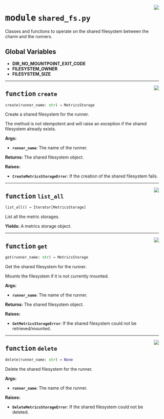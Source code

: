 <!-- markdownlint-disable -->

<a href="../src/shared_fs.py#L0"><img align="right" style="float:right;" src="https://img.shields.io/badge/-source-cccccc?style=flat-square"></a>

# <kbd>module</kbd> `shared_fs.py`
Classes and functions to operate on the shared filesystem between the charm and the runners. 

**Global Variables**
---------------
- **DIR_NO_MOUNTPOINT_EXIT_CODE**
- **FILESYSTEM_OWNER**
- **FILESYSTEM_SIZE**

---

<a href="../src/shared_fs.py#L34"><img align="right" style="float:right;" src="https://img.shields.io/badge/-source-cccccc?style=flat-square"></a>

## <kbd>function</kbd> `create`

```python
create(runner_name: str) → MetricsStorage
```

Create a shared filesystem for the runner. 

The method is not idempotent and will raise an exception if the shared filesystem already exists. 



**Args:**
 
 - <b>`runner_name`</b>:  The name of the runner. 



**Returns:**
 The shared filesystem object. 



**Raises:**
 
 - <b>`CreateMetricsStorageError`</b>:  If the creation of the shared filesystem fails. 


---

<a href="../src/shared_fs.py#L72"><img align="right" style="float:right;" src="https://img.shields.io/badge/-source-cccccc?style=flat-square"></a>

## <kbd>function</kbd> `list_all`

```python
list_all() → Iterator[MetricsStorage]
```

List all the metric storages. 



**Yields:**
  A metrics storage object. 


---

<a href="../src/shared_fs.py#L88"><img align="right" style="float:right;" src="https://img.shields.io/badge/-source-cccccc?style=flat-square"></a>

## <kbd>function</kbd> `get`

```python
get(runner_name: str) → MetricsStorage
```

Get the shared filesystem for the runner. 

Mounts the filesystem if it is not currently mounted. 



**Args:**
 
 - <b>`runner_name`</b>:  The name of the runner. 



**Returns:**
 The shared filesystem object. 



**Raises:**
 
 - <b>`GetMetricsStorageError`</b>:  If the shared filesystem could not be retrieved/mounted. 


---

<a href="../src/shared_fs.py#L128"><img align="right" style="float:right;" src="https://img.shields.io/badge/-source-cccccc?style=flat-square"></a>

## <kbd>function</kbd> `delete`

```python
delete(runner_name: str) → None
```

Delete the shared filesystem for the runner. 



**Args:**
 
 - <b>`runner_name`</b>:  The name of the runner. 



**Raises:**
 
 - <b>`DeleteMetricsStorageError`</b>:  If the shared filesystem could not be deleted. 


